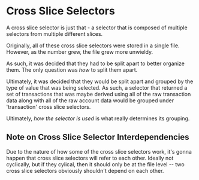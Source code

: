 # Cross Slice Selectors

A cross slice selector is just that - a selector that is composed of multiple selectors from multiple different slices.

Originally, all of these cross slice selectors were stored in a single file. However, as the number grew, the file grew more unwieldy.

As such, it was decided that they had to be split apart to better organize them. The only question was _how_ to split them apart.

Ultimately, it was decided that they would be split apart and grouped by the type of value that was being selected. As such, a selector that returned a set of transactions that was maybe derived using all of the raw transaction data along with all of the raw account data would be grouped under 'transaction' cross slice selectors.

Ultimately, _how the selector is used_ is what really determines its grouping.

## Note on Cross Slice Selector Interdependencies

Due to the nature of how some of the cross slice selectors work, it's gonna happen that cross slice selectors will refer to each other. Ideally not cyclically, but if they cylical, then it should only be at the file level -- two cross slice selectors obviously shouldn't depend on each other.

